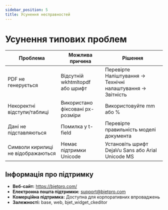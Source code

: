 ```yaml
---
sidebar_position: 5
title: Усунення несправностей
---
```


# Усунення типових проблем

| Проблема | Можлива причина | Рішення |
|----------|-----------------|---------|
| PDF не генерується | Відсутній wkhtmltopdf або шрифт | Перевірте Наліштування → Технічні налаштування → Звітність |
| Некоректні відступи/таблиці | Використано фіксовані px-розміри | Використовуйте mm або % |
| Дані не підставляються | Помилка у t-field | Перевірте правильність моделі документа |
| Символи кирилиці не відображаються | Немає підтримки Unicode | Установіть шрифт DejaVu Sans або Arial Unicode MS |

## Інформація про підтримку

- **Веб-сайт:** https://bjetpro.com/
- **Електронна пошта підтримки:** support@bjetpro.com
- **Комерційна підтримка:** Доступна для корпоративних впроваджень
- **Залежності:** base, web, bjet_widget_ckeditor
